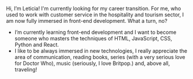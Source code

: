 Hi, I’m Leticia! 
I'm currently looking for my career transition. 
For me, who used to work with customer service in the hospitality and tourism sector, I am now fully immersed in front-end development. What a turn, no?

- I’m currently learning front-end development and I want to become someone who masters the techniques of HTML, JavaScript, CSS, Python and React.
- I like to be always immersed in new technologies, I really appreciate the area of communication, reading books, series (with a very serious love for Doctor Who), music (seriously, I love Britpop.) and, above all, traveling!

<!---
leticiamartinsdev/leticiamartinsdev is a ✨ special ✨ repository because its `README.md` (this file) appears on your GitHub profile.
You can click the Preview link to take a look at your changes.
--->
